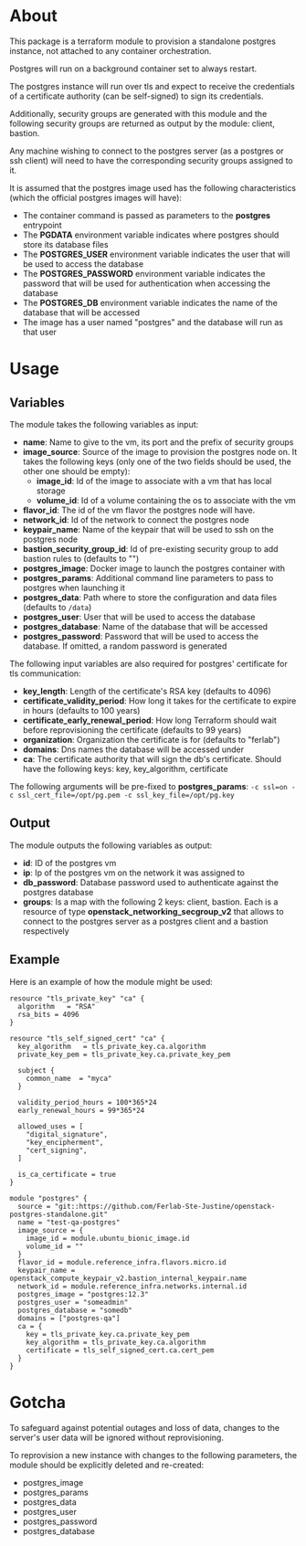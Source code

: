 # About

This package is a terraform module to provision a standalone postgres instance, not attached to any container orchestration.

Postgres will run on a background container set to always restart.

The postgres instance will run over tls and expect to receive the credentials of a certificate authority (can be self-signed) to sign its credentials.

Additionally, security groups are generated with this module and the following security groups are returned as output by the module: client, bastion.

Any machine wishing to connect to the postgres server (as a postgres or ssh client) will need to have the corresponding security groups assigned to it.

It is assumed that the postgres image used has the following characteristics (which the official postgres images will have):

- The container command is passed as parameters to the **postgres** entrypoint
- The **PGDATA** environment variable indicates where postgres should store its database files
- The **POSTGRES_USER** environment variable indicates the user that will be used to access the database
- The **POSTGRES_PASSWORD** environment variable indicates the password that will be used for authentication when accessing the database
- The **POSTGRES_DB** environment variable indicates the name of the database that will be accessed
- The image has a user named "postgres" and the database will run as that user

# Usage

## Variables

The module takes the following variables as input:

- **name**: Name to give to the vm, its port and the prefix of security groups
- **image_source**: Source of the image to provision the postgres node on. It takes the following keys (only one of the two fields should be used, the other one should be empty):
  - **image_id**: Id of the image to associate with a vm that has local storage
  - **volume_id**: Id of a volume containing the os to associate with the vm
- **flavor_id**: The id of the vm flavor the postgres node will have.
- **network_id**: Id of the network to connect the postgres node
- **keypair_name**: Name of the keypair that will be used to ssh on the postgres node
- **bastion_security_group_id**: Id of pre-existing security group to add bastion rules to (defaults to "")
- **postgres_image**: Docker image to launch the postgres container with
- **postgres_params**: Additional command line parameters to pass to postgres when launching it
- **postgres_data**: Path where to store the configuration and data files (defaults to `/data`)
- **postgres_user**: User that will be used to access the database
- **postgres_database**: Name of the database that will be accessed
- **postgres_password**: Password that will be used to access the database. If omitted, a random password is generated

The following input variables are also required for postgres' certificate for tls communication:
- **key_length**: Length of the certificate's RSA key (defaults to 4096)
- **certificate_validity_period**: How long it takes for the certificate to expire in hours (defaults to 100 years)
- **certificate_early_renewal_period**: How long Terraform should wait before reprovisioning the certificate (defaults to 99 years)
- **organization**: Organization the certificate is for (defaults to "ferlab")
- **domains**: Dns names the database will be accessed under
- **ca**: The certificate authority that will sign the db's certificate. Should have the following keys: key, key_algorithm, certificate

The following arguments will be pre-fixed to **postgres_params**: ```-c ssl=on -c ssl_cert_file=/opt/pg.pem -c ssl_key_file=/opt/pg.key```

## Output

The module outputs the following variables as output:
- **id**: ID of the postgres vm
- **ip**: Ip of the postgres vm on the network it was assigned to
- **db_password**: Database password used to authenticate 
against the postgres database
- **groups**: Is a map with the following 2 keys: client, bastion. Each is a resource of type **openstack_networking_secgroup_v2** that allows to connect to the postgres server as a postgres client and a bastion respectively

## Example

Here is an example of how the module might be used: 

```
resource "tls_private_key" "ca" {
  algorithm   = "RSA"
  rsa_bits = 4096
}

resource "tls_self_signed_cert" "ca" {
  key_algorithm   = tls_private_key.ca.algorithm
  private_key_pem = tls_private_key.ca.private_key_pem

  subject {
    common_name  = "myca"
  }

  validity_period_hours = 100*365*24
  early_renewal_hours = 99*365*24

  allowed_uses = [
    "digital_signature",
    "key_encipherment",
    "cert_signing",
  ]

  is_ca_certificate = true
}

module "postgres" {
  source = "git::https://github.com/Ferlab-Ste-Justine/openstack-postgres-standalone.git"
  name = "test-qa-postgres"
  image_source = {
    image_id = module.ubuntu_bionic_image.id
    volume_id = ""
  }
  flavor_id = module.reference_infra.flavors.micro.id
  keypair_name = openstack_compute_keypair_v2.bastion_internal_keypair.name
  network_id = module.reference_infra.networks.internal.id
  postgres_image = "postgres:12.3"
  postgres_user = "someadmin"
  postgres_database = "somedb"
  domains = ["postgres-qa"]
  ca = {
    key = tls_private_key.ca.private_key_pem
    key_algorithm = tls_private_key.ca.algorithm
    certificate = tls_self_signed_cert.ca.cert_pem
  }
}
```

# Gotcha

To safeguard against potential outages and loss of data, changes to the server's user data will be ignored without reprovisioning.

To reprovision a new instance with changes to the following parameters, the module should be explicitly deleted and re-created:
- postgres_image
- postgres_params
- postgres_data
- postgres_user
- postgres_password
- postgres_database